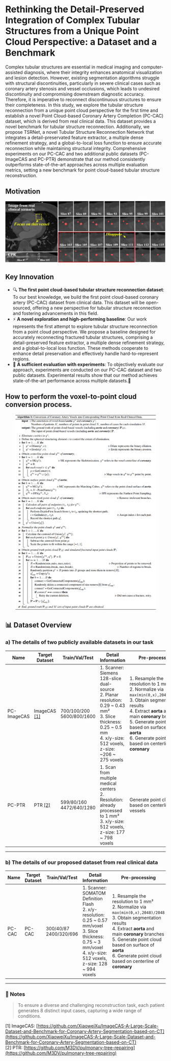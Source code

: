 # Rethinking the Detail-Preserved Integration of Complex Tubular Structures from a Unique Point Cloud Perspective: a Dataset and a Benchmark

Complex tubular structures are essential in medical imaging and computer-assisted diagnosis, where their integrity enhances anatomical visualization and lesion detection. However, existing segmentation algorithms struggle with structural discontinuities, particularly in severe clinical cases such as coronary artery stenosis and vessel occlusions, which leads to undesired discontinuity and compromising downstream diagnostic accuracy. Therefore, it is imperative to reconnect discontinuous structures to ensure their completeness. In this study, we explore the tubular structure reconnection from a unique point cloud perspective for the first time and establish a novel Point Cloud-based Coronary Artery Completion (PC-CAC) dataset, which is derived from real clinical data. This dataset provides a novel benchmark for tubular structure reconnection. Additionally, we propose TSRNet, a novel Tubular Structure Reconnection Network that integrates a detail-preservated feature extractor, a multiple dense refinement strategy, and a global-to-local loss function to ensure accurate reconnection while maintaining structural integrity. Comprehensive experiments on our PC-CAC and two additional public datasets (PC-ImageCAS and PC-PTR) demonstrate that our method consistently outperforms state-of-the-art approaches across multiple evaluation metrics, setting a new benchmark for point cloud-based tubular structure reconstruction.

## Motivation
<div align="center"><img src="Fig/Motivation_reb.png" alt="results" style="zoom:60%;" /></div>

## Key Innovation
- 🔍 **The first point cloud-based tubular structure reconnection dataset**: To our best knowledge, we build the first point cloud-based coronary artery (PC-CAC) dataset from clinical data. This dataset will be open-sourced, offering a new perspective for tubular structure reconnection and fostering advancements in this field.
- ⚡ **A novel exploration and high-performing baseline**: Our work represents the first attempt to explore tubular structure reconnection from a point cloud perspective. We propose a baseline designed for accurately reconnecting fractured tubular structures, comprising a detail-preserved feature extractor, a multiple dense refinement strategy, and a global-to-local loss function. These methods cooperate to enhance detail preservation and effectively handle hard-to-represent regions.
- 🚀 **A sufficient evaluation with experiments**: To objectively evaluate our approach, experiments are conducted on our PC-CAC dataset and two public datasets. Experimental results show that our method achieves state-of-the-art performance across multiple datasets.🔑
  

## How to perform the voxel-to-point cloud conversion process.
<div align="center"><img src="Fig/A.png" alt="results" style="zoom:60%;" /></div>

## 📊 Dataset Overview

### a) The details of two publicly available datasets in our task

| Name        | Target Dataset | Train/Val/Test     | Detail Information                                                                                                                                     | Pre-processing                                                                                             |
|-------------|----------------|--------------------|--------------------------------------------------------------------------------------------------------------------------------------------------------|-------------------------------------------------------------------------------------------------------------|
| PC-ImageCAS | ImageCAS [[1]](#ref1)  | 700/100/200<br>5600/800/1600 | 1. Scanner: Siemens 128-slice dual-source  <br> 2. Planar resolution: 0.29 ~ 0.43 mm²  <br> 3. Slice thickness: 0.25 ~ 0.5 mm  <br> 4. x/y-size: 512 voxels, z-size: ~206 ~ 275 voxels | 1. Resample the resolution to 1 mm³  <br> 2. Normalize via `max(min(0,x),2048)/2048` <br> 3. Obtain segmentation results <br> 4. Extract **aorta** and main **coronary** branches <br> 5. Generate point cloud based on surface of **aorta** <br> 6. Generate point cloud based on centerline of **coronary** |
| PC-PTR      | PTR [[2]](#ref2)      | 599/80/160<br>4472/640/1280  | 1. Scan from multiple medical centers  <br> 2. Resolution: already processed to 1 mm³  <br> 3. x/y-size: 512 voxels, z-size: 177 ~ 798 voxels           | Generate point cloud based on centerline of vessels                                                        |

---

### b) The details of our proposed dataset from real clinical data

| Name   | Target Dataset | Train/Val/Test     | Detail Information                                                                                                         | Pre-processing                                                                                             |
|--------|----------------|--------------------|----------------------------------------------------------------------------------------------------------------------------|-------------------------------------------------------------------------------------------------------------|
| PC-CAC | PC-CAC         | 300/40/87<br>2400/320/696 | 1. Scanner: SOMATOM Definition Flash <br> 2. x/y-resolution: 0.25 ~ 0.57 mm/voxel  <br> 3. Slice thickness: 0.75 ~ 3 mm/voxel  <br> 4. x/y-size: 512 voxels, z-size: 128 ~ 994 voxels | 1. Resample the resolution to 1 mm³  <br> 2. Normalize via `max(min(0,x),2048)/2048` <br> 3. Obtain segmentation results <br> 4. Extract **aorta** and main **coronary** branches <br> 5. Generate point cloud based on surface of **aorta** <br> 6. Generate point cloud based on centerline of **coronary** |

---

### 📌 Notes
> To ensure a diverse and challenging reconstruction task, each patient generates 8 distinct input cases, capturing a wide range of conditions.

<a name="ref1">[1]</a> ImageCAS: [https://github.com/XiaoweiXu/ImageCAS-A-Large-Scale-Dataset-and-Benchmark-for-Coronary-Artery-Segmentation-based-on-CT](https://github.com/XiaoweiXu/ImageCAS-A-Large-Scale-Dataset-and-Benchmark-for-Coronary-Artery-Segmentation-based-on-CT)  
<a name="ref2">[2]</a> PTR: [https://github.com/M3DV/pulmonary-tree-repairing](https://github.com/M3DV/pulmonary-tree-repairing)

